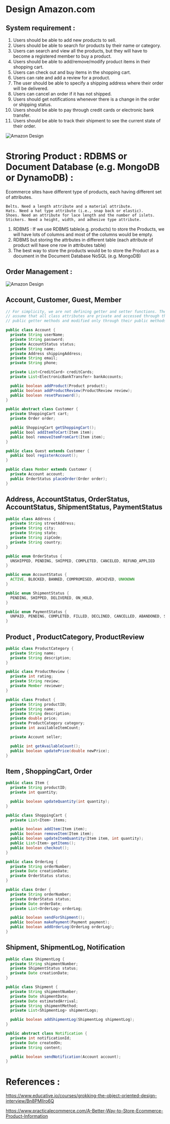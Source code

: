 # Design Amazon.com

## System requirement :

1. Users should be able to add new products to sell.
2. Users should be able to search for products by their name or category.
3. Users can search and view all the products, but they will have to become a registered member to buy a product.
4. Users should be able to add/remove/modify product items in their shopping cart.
5. Users can check out and buy items in the shopping cart.
6. Users can rate and add a review for a product.
7. The user should be able to specify a shipping address where their order will be delivered.
8. Users can cancel an order if it has not shipped.
9. Users should get notifications whenever there is a change in the order or shipping status.
10. Users should be able to pay through credit cards or electronic bank transfer.
11. Users should be able to track their shipment to see the current state of their order.


![Amazon Design](ecommerce-design.PNG?raw=true)

# Stroring Product : RDBMS or Document Database (e.g. MongoDB or DynamoDB) : 

Ecommerce sites have different type of products, each having different set of attributes.
```
Belts. Need a length attribute and a material attribute.
Hats. Need a hat type attribute (i.e., snap back or elastic).
Shoes. Need an attribute for lace length and the number of islets.
Stickers. Need a height, width, and adhesive type attribute.
```
1. RDBMS : If we use RDBMS table(e.g. products) to store the Products, we will have lots of columns and most of the columns would be empty.
2. RDBMS but storing the attrbutes in different table (each attribute of product will have one row in attributes table)
3. The best way to store the products would be to store the Product as a document in the Document Database NoSQL (e.g. MongoDB)


## Order Management :

![Amazon Design](ecommerce-order-management.PNG?raw=true)


## Account, Customer, Guest, Member
```java
// For simplicity, we are not defining getter and setter functions. The reader can
// assume that all class attributes are private and accessed through their respective
// public getter methods and modified only through their public methods function.

public class Account {
  private String userName;
  private String password;
  private AccountStatus status;
  private String name;
  private Address shippingAddress;
  private String email;
  private String phone;

  private List<CreditCard> creditCards;
  private List<ElectronicBankTransfer> bankAccounts;

  public boolean addProduct(Product product);
  public boolean addProductReview(ProductReview review);
  public boolean resetPassword();
}

public abstract class Customer {
  private ShoppingCart cart;
  private Order order;

  public ShoppingCart getShoppingCart();
  public bool addItemToCart(Item item);
  public bool removeItemFromCart(Item item);
}

public class Guest extends Customer {
  public bool registerAccount();
}

public class Member extends Customer {
  private Account account;
  public OrderStatus placeOrder(Order order);
}
```


## Address, AccountStatus, OrderStatus, AccountStatus, ShipmentStatus, PaymentStatus
```java
public class Address {
  private String streetAddress;
  private String city;
  private String state;
  private String zipCode;
  private String country;
}

public enum OrderStatus {
  UNSHIPPED, PENDING, SHIPPED, COMPLETED, CANCELED, REFUND_APPLIED
}

public enum AccountStatus {
  ACTIVE, BLOCKED, BANNED, COMPROMISED, ARCHIVED, UNKNOWN
}

public enum ShipmentStatus {
  PENDING, SHIPPED, DELIVERED, ON_HOLD,
}

public enum PaymentStatus {
  UNPAID, PENDING, COMPLETED, FILLED, DECLINED, CANCELLED, ABANDONED, SETTLING, SETTLED, REFUNDED
}
```

## Product , ProductCategory, ProductReview
```java
public class ProductCategory {
  private String name;
  private String description;
}

public class ProductReview {
  private int rating;
  private String review;
  private Member reviewer;
}

public class Product {
  private String productID;
  private String name;
  private String description;
  private double price;
  private ProductCategory category;
  private int availableItemCount;

  private Account seller;

  public int getAvailableCount();
  public boolean updatePrice(double newPrice);
}

```

## Item , ShoppingCart, Order
```java
public class Item {
  private String productID;
  private int quantity;

  public boolean updateQuantity(int quantity);
}

public class ShoppingCart {
  private List<Item> items;

  public boolean addItem(Item item);
  public boolean removeItem(Item item);
  public boolean updateItemQuantity(Item item, int quantity);
  public List<Item> getItems();
  public boolean checkout();
}

public class OrderLog {
  private String orderNumber;
  private Date creationDate;
  private OrderStatus status;
}

public class Order {
  private String orderNumber;
  private OrderStatus status;
  private Date orderDate;
  private List<OrderLog> orderLog;

  public boolean sendForShipment();
  public boolean makePayment(Payment payment);
  public boolean addOrderLog(OrderLog orderLog);
}
```

## Shipment, ShipmentLog, Notification
```java
public class ShipmentLog {
  private String shipmentNumber;
  private ShipmentStatus status;
  private Date creationDate;
}

public class Shipment {
  private String shipmentNumber;
  private Date shipmentDate;
  private Date estimatedArrival;
  private String shipmentMethod;
  private List<ShipmentLog> shipmentLogs;

  public boolean addShipmentLog(ShipmentLog shipmentLog);
}

public abstract class Notification {
  private int notificationId;
  private Date createdOn;
  private String content;

  public boolean sendNotification(Account account);
}

```

# References :
https://www.educative.io/courses/grokking-the-object-oriented-design-interview/Bn8PMllro6Q

https://www.practicalecommerce.com/A-Better-Way-to-Store-Ecommerce-Product-Information
